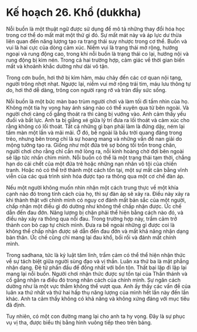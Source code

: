 # Kế hoạch 26. Khổ (dukkha)

Nỗi buồn là một thuật ngữ được sử dụng để mô tả những thay đổi hóa học trong cơ thể do mất mát một thứ gì đó. Sự mất mát này và áp lực dư thừa liên quan đến năng lượng tạo ra trạng thái suy nhược trong cơ thể. Buồn và vui là hai cực của dòng cảm xúc. Niềm vui là trạng thái mở rộng, hướng ngoại và rung động cao, trong khi nỗi buồn là trạng thái co lại, hướng nội và rung động bị kìm nén. Trong cả hai trường hợp, cảm giác về thời gian biến mất và khoảnh khắc dường như dài vô tận.

Trong cơn buồn, hơi thở bị kìm hãm, máu chảy đến các cơ quan nội tạng, người trông nhợt nhạt. Ngược lại, niềm vui mở rộng trái tim, máu lưu thông tự do, hơi thở dễ dàng, trông con người rạng rỡ và tràn đầy sức sống.

Nỗi buồn là một bức màn bao trùm người chơi và làm tối đi tầm nhìn của họ. Không một tia hy vọng hay ánh sáng nào có thể xuyên qua từ bên ngoài. Và người chơi càng cố gắng thoát ra thì càng bị vướng vào. Anh cảm thấy yếu đuối và bất lực. Anh ta bị giằng xé giữa lý trí đưa ra lối thoát và cảm xúc cho rằng không có lối thoát. Tất cả những gì bạn phải làm là đứng dậy, ném lại tấm màn một lần và mãi mãi. Ở đó, bề ngoài là bầu trời quang đãng trong trẻo, nhưng bên trong chỉ là sự hoang mang và những vấn đề nan giải do mộng tưởng tạo ra. Giống như một đứa trẻ sợ bóng tối trốn trong chăn, người chơi cho rằng chỉ cần mở lòng ra, nỗi kinh hoàng chờ đợi bên ngoài sẽ lập tức nhấn chìm mình. Nỗi buồn có thể là một trạng thái tạm thời, chẳng hạn do cái chết của một đứa trẻ hoặc những nạn nhân vô tội của chiến tranh. Hoặc nó có thể trở thành một cách tồn tại, một sự mất cân bằng vĩnh viễn của các quá trình sinh hóa được tạo ra thông qua một cơ chế đàn áp.

Nếu một người không muốn nhìn nhận một cách trung thực về một khía cạnh nào đó trong tính cách của họ, thì sự đàn áp sẽ xảy ra. Điều này xảy ra khi thành thật với chính mình có nguy cơ đánh mất bản sắc của một người, chấp nhận một điều gì đó dường như không thể chấp nhận được. Ức chế dẫn đến đau đớn. Năng lượng bị chặn phải thể hiện bằng cách nào đó, và điều này xảy ra thông qua nỗi đau. Trong trường hợp này, trầm cảm trở thành con bò cạp tự chích mình. Đưa ra bề ngoài những gì được coi là không thể chấp nhận được sẽ dẫn đến đau đớn và mất khả năng nhận dạng bản thân. Ức chế cũng chỉ mang lại đau khổ, bối rối và đánh mất chính mình.

Trong sadhana, tức là kỷ luật tâm linh, trầm cảm có thể thể hiện nhận thức về sự tách biệt giữa người sùng đạo và vị thần. Luân xa thứ ba là mặt phẳng nhận dạng. Đệ tử phấn đấu để đồng nhất với bổn tôn. Thất bại lặp đi lặp lại mang lại nỗi buồn. Người chơi nhận thức được sự tồn tại của Thần thánh và cố gắng nhận ra điều đó trong nhân cách của chính mình. Sự ngăn cách dường như là một vực thẳm không thể vượt qua. Anh ấy thấy các vấn đề của luân xa thứ nhất và thứ hai hấp thụ năng lượng của mình hết lần này đến lần khác. Anh ta cảm thấy không có khả năng và không xứng đáng với mục tiêu đã định.

Tuy nhiên, có một con đường mang lại cho anh ta hy vọng. Đây là sự phục vụ vị tha, được biểu thị bằng hình vuông tiếp theo trên bảng.
